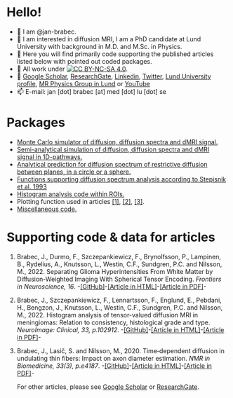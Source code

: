 # Hello!
- 👋 I am @jan-brabec.
- 👀 I am interested in diffusion MRI, I am a PhD candidate at Lund University with background in M.D. and M.Sc. in Physics.
- 👀 Here you will find primarily code supporting the published articles listed below with pointed out coded packages.
- 👀 All work under [![CC BY-NC-SA 4.0][cc-by-nc-sa-shield]][cc-by-nc-sa].
- 👀 [Google Scholar](https://scholar.google.com/citations?hl=en&user=c01AYp4AAAAJ), [ResearchGate](https://www.researchgate.net/profile/Jan-Brabec-4), [Linkedin](https://www.linkedin.com/in/brabec-jan/), [Twitter](https://twitter.com/Vravec), [Lund University profile](https://portal.research.lu.se/en/persons/jan-brabec), [MR Physics Group in Lund](https://www.msf.lu.se/research/mr-physics-group) or [YouTube](https://www.youtube.com/channel/UC_Nh5mRrlr38rube1zRnYxQ)
- 📫 E-mail: jan [dot] brabec [at] med [dot] lu [dot] se

[cc-by-nc-sa]: http://creativecommons.org/licenses/by-nc-sa/4.0/
[cc-by-nc-sa-shield]: https://img.shields.io/badge/License-CC%20BY--NC--SA%204.0-lightgrey.svg

# Packages
- [Monte Carlo simulator of diffusion, diffusion spectra and dMRI signal.](https://github.com/jan-brabec/undulating_fibers/tree/master/Monte%20Carlo)
- [Semi-analytical simulation of diffusion, diffusion spectra and dMRI signal in 1D-pathways.](https://github.com/jan-brabec/undulating_fibers/tree/master/Gaussian%20Sampling)
- [Analytical prediction for diffusion spectrum of restrictive diffusion between planes, in a circle or a sphere.](https://github.com/jan-brabec/undulating_fibers/tree/master/Analytical)
- [Functions supporting diffusion spectrum analysis according to Stepisnik et al. 1993](https://github.com/jan-brabec/undulating_fibers/tree/master/Spectral%20Analysis/SA_functions)
- [Histogram analysis code within ROIs.](https://github.com/jan-brabec/tensor_valued_meningiomas_in_vivo/tree/main/Analysis)
- Plotting function used in articles [[1]](https://github.com/jan-brabec/tensor_valued_gliomas_in_vivo/tree/main/Analyze/figures), [[2]](https://github.com/jan-brabec/tensor_valued_meningiomas_in_vivo/tree/main/Analysis), [[3]](https://github.com/jan-brabec/undulating_fibers/tree/master/Spectral%20Analysis/plot_f).
- [Miscellaneous code.](https://github.com/jan-brabec/Miscellaneous)

# Supporting code & data for articles
1. Brabec, J., Durmo, F., Szczepankiewicz, F., Brynolfsson, P., Lampinen, B., Rydelius, A., Knutsson, L., Westin, C.F., Sundgren, P.C. and Nilsson, M., 2022. Separating Glioma Hyperintensities From White Matter by Diffusion-Weighted Imaging With Spherical Tensor Encoding. *Frontiers in Neuroscience, 16*. -[[GitHub]](https://github.com/jan-brabec/tensor_valued_gliomas_in_vivo)-[[Article in HTML]](https://www.frontiersin.org/articles/10.3389/fnins.2022.842242/full)-[[Article in PDF]](https://www.frontiersin.org/articles/10.3389/fnins.2022.842242/pdf)-
2. Brabec, J., Szczepankiewicz, F., Lennartsson, F., Englund, E., Pebdani, H., Bengzon, J., Knutsson, L., Westin, C.F., Sundgren, P.C. and Nilsson, M., 2022. Histogram analysis of tensor-valued diffusion MRI in meningiomas: Relation to consistency, histological grade and type. *NeuroImage: Clinical, 33, p.102912*. -[[GitHub]](https://github.com/jan-brabec/tensor_valued_meningiomas_in_vivo)-[[Article in HTML]](https://www.sciencedirect.com/science/article/pii/S2213158221003569)-[[Article in PDF]](https://www.sciencedirect.com/science/article/pii/S2213158221003569/pdfft?isDTMRedir=true)-
3. Brabec, J., Lasič, S. and Nilsson, M., 2020. Time‐dependent diffusion in undulating thin fibers: Impact on axon diameter estimation. *NMR in Biomedicine, 33(3), p.e4187*. -[[GitHub]](https://github.com/jan-brabec/undulating_fibers)-[[Article in HTML]](https://analyticalsciencejournals.onlinelibrary.wiley.com/doi/abs/10.1002/nbm.4187)-[[Article in PDF]](https://analyticalsciencejournals.onlinelibrary.wiley.com/doi/pdfdirect/10.1002/nbm.4187)-

   For other articles, please see [Google Scholar](https://scholar.google.com/citations?hl=en&user=c01AYp4AAAAJ) or [ResearchGate](https://www.researchgate.net/profile/Jan-Brabec-4).
